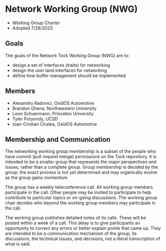 Network Working Group (NWG)
=================================

- Working Group Charter
- Adopted 7/28/2023

## Goals

The goals of the Network Tock Working Group (NWG) are to:

- design a set of interfaces (traits) for networking
- design the user land interfaces for networking
- define how buffer management should be implemented

## Members

- Alexandru Radovici, OxidOS Automotive
- Brandon Ghena, Northwestern University
- Leon Schuermann, Princeton University
- Tyler Potyondy, UCSD
- Ioan-Cristian Cirstea, OxidOS Automotive

## Membership and Communication

The networking working group membership is a subset of the people who have
commit (pull request merge) permissions on the Tock repository. It is
intended to be a smaller group that represents the major perspectives
and issues, rather than a complete group. Group membership is decided by
the group: the exact process is not yet determined and may organically
evolve as the group gains momentum.

The group has a weekly teleconference call. All working group members
participate in the call. Other people may be invited to participate to
help contribute to particular topics or on-going discussions. The
working group chair decides who beyond the working group members may
participate in the call.

The working group publishes detailed notes of its calls. These will be
posted within a week of a call. This delay is to give participants an
opportunity to correct any errors or better explain points that came up.
They are intended to be a communication mechanism of the group, its
discussions, the technical issues, and decisions, not a literal
transcription of what is said.

